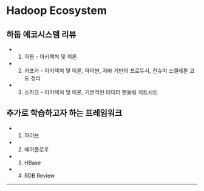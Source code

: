 # Hadoop Ecosystem

## 하둡 에코시스템 리뷰
- 1. 하둡 - 아키텍처 및 이론
- 2. 카프카 - 아키텍처 및 이론, 파이썬, 자바 기반의 프로듀서, 컨슈머 스켈레톤 코드 정리 
- 3. 스파크 - 아키텍처 및 이론, 기본적인 데이터 핸들링 치트시트

## 추가로 학습하고자 하는 프레임워크
- 1. 하이브
- 2. 에어플로우 
- 3. HBase
- 4. RDB Review

---
